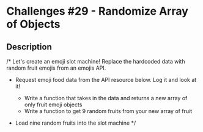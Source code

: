 # Challenges #29 - Randomize Array of Objects  
## Description

/*
   Let's create an emoji slot machine! Replace the hardcoded 
   data with random fruit emojis from an emojis API. 
   
   - Request emoji food data from the API resource below. Log it and look at it!
        - Write a function that takes in the data and returns a new array of only
        fruit emoji objects
        - Write a function to get 9 random fruits from your new array of fruit 
        
   - Load nine random fruits into the slot machine
*/ 